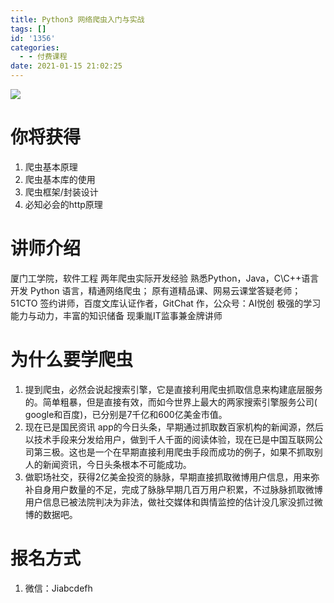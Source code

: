 ```yaml
---
title: Python3 网络爬虫入门与实战
tags: []
id: '1356'
categories:
  - - 付费课程
date: 2021-01-15 21:02:25
---
```


![](https://images-aiyc-1301641396.cos.ap-guangzhou.myqcloud.com/%E7%BD%91%E7%88%AC.png)

# 你将获得

1.  爬虫基本原理
2.  爬虫基本库的使用
3.  爬虫框架/封装设计
4.  必知必会的http原理

# 讲师介绍

厦门工学院，软件工程 两年爬虫实际开发经验 熟悉Python，Java，C\\C++语言开发 Python 语言，精通网络爬虫； 原有道精品课、网易云课堂答疑老师； 51CTO 签约讲师，百度文库认证作者，GitChat 作，公众号：AI悦创 极强的学习能力与动力，丰富的知识储备 现秉胤IT监事兼金牌讲师

# 为什么要学爬虫

1.  提到爬虫，必然会说起搜索引擎，它是直接利用爬虫抓取信息来构建底层服务的。简单粗暴，但是直接有效，而如今世界上最大的两家搜索引擎服务公司( google和百度)，已分别是7千亿和600亿美金市值。
2.  现在已是国民资讯 app的今日头条，早期通过抓取数百家机构的新闻源，然后以技术手段来分发给用户，做到千人千面的阅读体验，现在已是中国互联网公司第三极。这也是一个在早期直接利用爬虫手段而成功的例子，如果不抓取别人的新闻资讯，今日头条根本不可能成功。
3.  做职场社交，获得2亿美金投资的脉脉，早期直接抓取微博用户信息，用来弥补自身用户数量的不足，完成了脉脉早期几百万用户积累，不过脉脉抓取微博用户信息已被法院判决为非法，做社交媒体和舆情监控的估计没几家没抓过微博的数据吧。

# 报名方式

1.  微信：Jiabcdefh